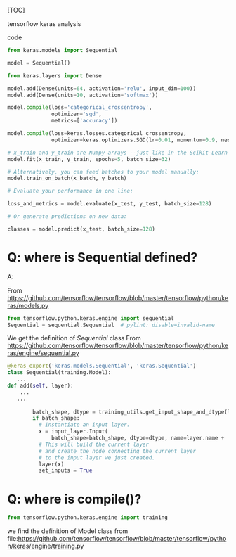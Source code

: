 [TOC]

tensorflow keras analysis



code

```python
from keras.models import Sequential

model = Sequential()

from keras.layers import Dense

model.add(Dense(units=64, activation='relu', input_dim=100))
model.add(Dense(units=10, activation='softmax'))

model.compile(loss='categorical_crossentropy',
              optimizer='sgd',
              metrics=['accuracy'])

model.compile(loss=keras.losses.categorical_crossentropy,
              optimizer=keras.optimizers.SGD(lr=0.01, momentum=0.9, nesterov=True))

# x_train and y_train are Numpy arrays --just like in the Scikit-Learn API.
model.fit(x_train, y_train, epochs=5, batch_size=32)

# Alternatively, you can feed batches to your model manually:
model.train_on_batch(x_batch, y_batch)

# Evaluate your performance in one line:

loss_and_metrics = model.evaluate(x_test, y_test, batch_size=128)

# Or generate predictions on new data:

classes = model.predict(x_test, batch_size=128)
```

# Q: where is Sequential defined?

A:  

From https://github.com/tensorflow/tensorflow/blob/master/tensorflow/python/keras/models.py



```python
from tensorflow.python.keras.engine import sequential
Sequential = sequential.Sequential  # pylint: disable=invalid-name

```

We get the definition of *Sequential* class From https://github.com/tensorflow/tensorflow/blob/master/tensorflow/python/keras/engine/sequential.py



```python
@keras_export('keras.models.Sequential', 'keras.Sequential')
class Sequential(training.Model):
   ...
def add(self, layer): 
    ...
   ...
     
        batch_shape, dtype = training_utils.get_input_shape_and_dtype(layer)
        if batch_shape:
          # Instantiate an input layer.
          x = input_layer.Input(
              batch_shape=batch_shape, dtype=dtype, name=layer.name + '_input')
          # This will build the current layer
          # and create the node connecting the current layer
          # to the input layer we just created.
          layer(x)
          set_inputs = True
```

# Q: where is compile()? 

```python
from tensorflow.python.keras.engine import training
```

we find the definition of Model class from file:https://github.com/tensorflow/tensorflow/blob/master/tensorflow/python/keras/engine/training.py